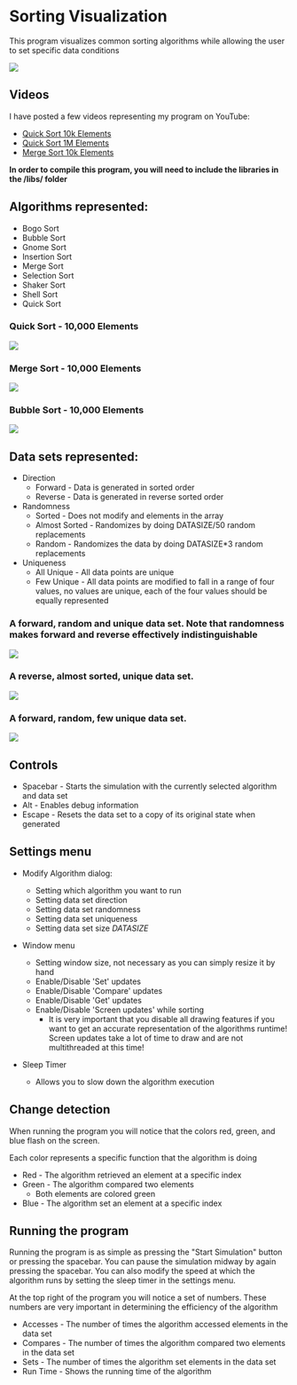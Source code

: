 # Sorting Visualization

This program visualizes common sorting algorithms while allowing the user to set specific data conditions

![](http://i.imgur.com/8PM23RZ.gif)

## Videos
I have posted a few videos representing my program on YouTube:
* [Quick Sort 10k Elements](https://www.youtube.com/watch?v=3dqo5ZBVZ1c)
* [Quick Sort 1M Elements](https://www.youtube.com/watch?v=G1U2EJRNTwU)
* [Merge Sort 10k Elements](https://www.youtube.com/watch?v=SC2t75q_gmo)

**In order to compile this program, you will need to include the libraries in the /libs/ folder**

## Algorithms represented:
* Bogo Sort
* Bubble Sort
* Gnome Sort
* Insertion Sort
* Merge Sort
* Selection Sort
* Shaker Sort
* Shell Sort
* Quick Sort

### Quick Sort - 10,000 Elements
![](http://imgur.com/E9XXa6v.png)

### Merge Sort - 10,000 Elements
![](http://imgur.com/9FkPvp1.png)

### Bubble Sort - 10,000 Elements
![](http://imgur.com/EQi2nmg.png)

## Data sets represented:
* Direction
  * Forward - Data is generated in sorted order
  * Reverse - Data is generated in reverse sorted order
* Randomness
  * Sorted - Does not modify and elements in the array
  * Almost Sorted - Randomizes by doing DATASIZE/50 random replacements
  * Random - Randomizes the data by doing DATASIZE*3 random replacements
* Uniqueness
  * All Unique - All data points are unique
  * Few Unique - All data points are modified to fall in a range of four values, no values are unique, each of the four values should be equally represented

### A forward, random and unique data set. Note that randomness makes forward and reverse effectively indistinguishable
![](http://imgur.com/5j5jOlg.png)

### A reverse, almost sorted, unique data set.
![](http://imgur.com/c19lspD.png)

### A forward, random, few unique data set.
![](http://imgur.com/Gn46g2I.png)

## Controls
* Spacebar - Starts the simulation with the currently selected algorithm and data set
* Alt - Enables debug information
* Escape - Resets the data set to a copy of its original state when generated

## Settings menu
* Modify Algorithm dialog:
  * Setting which algorithm you want to run
  * Setting data set direction
  * Setting data set randomness
  * Setting data set uniqueness
  * Setting data set size *DATASIZE*

* Window menu
  * Setting window size, not necessary as you can simply resize it by hand
  * Enable/Disable 'Set' updates
  * Enable/Disable 'Compare' updates
  * Enable/Disable 'Get' updates
  * Enable/Disable 'Screen updates' while sorting
    * It is very important that you disable all drawing features if you want to get an accurate representation of the algorithms runtime! Screen updates take a lot of time to draw and are not multithreaded at this time!

* Sleep Timer
  * Allows you to slow down the algorithm execution

## Change detection
When running the program you will notice that the colors red, green, and blue flash on the screen.

Each color represents a specific function that the algorithm is doing
* Red - The algorithm retrieved an element at a specific index
* Green - The algorithm compared two elements
  * Both elements are colored green
* Blue - The algorithm set an element at a specific index

## Running the program
Running the program is as simple as pressing the "Start Simulation" button or pressing the spacebar. You can pause the simulation midway by again pressing the spacebar. You can also modify the speed at which the algorithm runs by setting the sleep timer in the settings menu.

At the top right of the program you will notice a set of numbers. These numbers are very important in determining the efficiency of the algorithm
* Accesses - The number of times the algorithm accessed elements in the data set
* Compares - The number of times the algorithm compared two elements in the data set
* Sets - The number of times the algorithm set elements in the data set
* Run Time - Shows the running time of the algorithm
